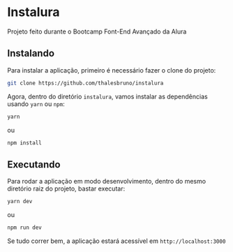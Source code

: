 # Instalura

Projeto feito durante o Bootcamp Font-End Avançado da Alura

## Instalando

Para instalar a aplicação, primeiro é necessário fazer o clone do projeto:

```bash
git clone https://github.com/thalesbruno/instalura
```

Agora, dentro do diretório `instalura`, vamos instalar as dependências usando `yarn` ou `npm`:

```bash
yarn
```
ou
```bash
npm install
```

## Executando

Para rodar a aplicação em modo desenvolvimento, dentro do mesmo diretório raiz do projeto, bastar executar:

```bash
yarn dev
```
ou
```bash
npm run dev
```

Se tudo correr bem, a aplicação estará acessível em `http://localhost:3000`